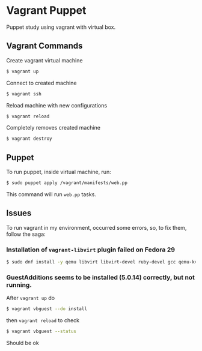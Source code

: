 # Vagrant Puppet

Puppet study using vagrant with virtual box.

## Vagrant Commands

Create vagrant virtual machine

```bash
$ vagrant up 
```

Connect to created machine

```bash
$ vagrant ssh 
```

Reload machine with new configurations

```bash
$ vagrant reload
```

Completely removes created machine

```bash
$ vagrant destroy
```

## Puppet

To run puppet, inside virtual machine, run:

```bash
$ sudo puppet apply /vagrant/manifests/web.pp
```

This command will run `web.pp` tasks.

## Issues

To run vagrant in my environment, occurred some errors, so, to fix them, follow the saga:

### Installation of `vagrant-libvirt` plugin failed on Fedora 29

```bash
$ sudo dnf install -y qemu libvirt libvirt-devel ruby-devel gcc qemu-kvm
```

### GuestAdditions seems to be installed (5.0.14) correctly, but not running.

After `vagrant up` do 

```bash
$ vagrant vbguest --do install 
```

then `vagrant reload` to check 

```bash
$ vagrant vbguest --status 
```

Should be ok